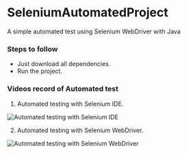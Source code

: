 # SeleniumAutomatedProject
A simple automated test using Selenium WebDriver with Java

### Steps to follow

- Just download all dependencies.
- Run the project.

### Videos record of Automated test

1. Automated testing with Selenium IDE.
   
![Automated testing with Selenium IDE](https://github.com/josamuna/SeleniumAutomatedProject/assets/15903230/2296e8a1-d147-4162-9e5e-c7b985d4fcc5)

2. Automated testing with Selenium WebDriver. 

![Automated testing with Selenium WebDriver](https://github.com/josamuna/SeleniumAutomatedProject/assets/15903230/7e394501-7d41-4dcc-9b0c-d36c187d3838)
